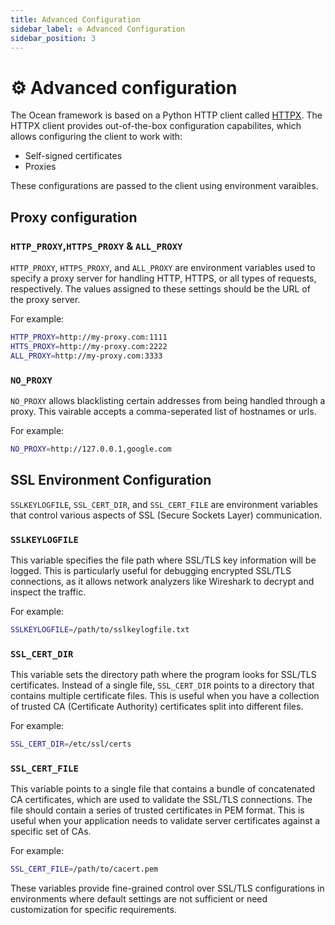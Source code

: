 ```yaml
---
title: Advanced Configuration
sidebar_label: ⚙️ Advanced Configuration
sidebar_position: 3
---
```


# ⚙️ Advanced configuration
The Ocean framework is based on a Python HTTP client called [HTTPX](https://www.python-httpx.org/). The HTTPX client provides out-of-the-box configuration capabilites, which allows configuring the client to work with:
- Self-signed certificates
- Proxies

These configurations are passed to the client using environment varaibles.

## Proxy configuration

### `HTTP_PROXY`,`HTTPS_PROXY` & `ALL_PROXY`
`HTTP_PROXY`, `HTTPS_PROXY`, and `ALL_PROXY` are environment variables used to specify a proxy server for handling HTTP, HTTPS, or all types of requests, respectively. The values assigned to these settings should be the URL of the proxy server.

For example:
```sh showLineNumbers
HTTP_PROXY=http://my-proxy.com:1111
HTTS_PROXY=http://my-proxy.com:2222
ALL_PROXY=http://my-proxy.com:3333
```

### `NO_PROXY`

`NO_PROXY` allows blacklisting certain addresses from being handled through a proxy. This vairable accepts a comma-seperated list of hostnames or urls.

For example:
```sh showLineNumbers
NO_PROXY=http://127.0.0.1,google.com
```

## SSL Environment Configuration

`SSLKEYLOGFILE`, `SSL_CERT_DIR`, and `SSL_CERT_FILE` are environment variables that control various aspects of SSL (Secure Sockets Layer) communication.

### `SSLKEYLOGFILE`
This variable specifies the file path where SSL/TLS key information will be logged. This is particularly useful for debugging encrypted SSL/TLS connections, as it allows network analyzers like Wireshark to decrypt and inspect the traffic.

For example:
```sh showLineNumbers
SSLKEYLOGFILE=/path/to/sslkeylogfile.txt
```

### `SSL_CERT_DIR`
This variable sets the directory path where the program looks for SSL/TLS certificates. Instead of a single file, `SSL_CERT_DIR` points to a directory that contains multiple certificate files. This is useful when you have a collection of trusted CA (Certificate Authority) certificates split into different files.

For example:
```sh showLineNumbers
SSL_CERT_DIR=/etc/ssl/certs
```

### `SSL_CERT_FILE`
This variable points to a single file that contains a bundle of concatenated CA certificates, which are used to validate the SSL/TLS connections. The file should contain a series of trusted certificates in PEM format. This is useful when your application needs to validate server certificates against a specific set of CAs.

For example:
```sh showLineNumbers
SSL_CERT_FILE=/path/to/cacert.pem
```

These variables provide fine-grained control over SSL/TLS configurations in environments where default settings are not sufficient or need customization for specific requirements.